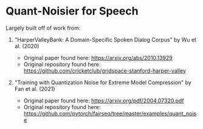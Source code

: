 # Quant-Noisier for Speech

Largely built off of work from: 
  1. "HarperValleyBank: A Domain-Specific Spoken Dialog Corpus" by Wu et al. (2020) 
      - Original paper found here: https://arxiv.org/abs/2010.13929
      - Original repository found here: https://github.com/cricketclub/gridspace-stanford-harper-valley

  1. "Training with Quantization Noise for Extreme Model Compression" by Fan et al. (2021) 
      - Original paper found here: https://arxiv.org/pdf/2004.07320.pdf
      - Original repository found here: https://github.com/pytorch/fairseq/tree/master/examples/quant_noise



